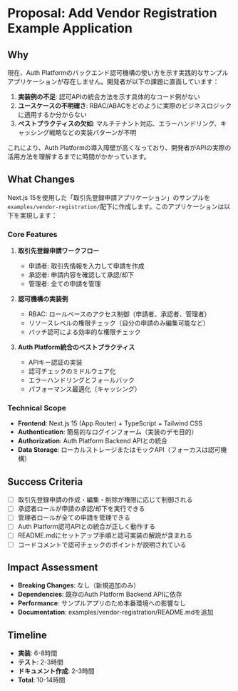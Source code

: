 # Proposal: Add Vendor Registration Example Application

## Why
現在、Auth Platformのバックエンド認可機構の使い方を示す実践的なサンプルアプリケーションが存在しません。開発者が以下の課題に直面しています：

1. **実装例の不足**: 認可APIの統合方法を示す具体的なコード例がない
2. **ユースケースの不明確さ**: RBAC/ABACをどのように実際のビジネスロジックに適用するか分からない
3. **ベストプラクティスの欠如**: マルチテナント対応、エラーハンドリング、キャッシング戦略などの実装パターンが不明

これにより、Auth Platformの導入障壁が高くなっており、開発者がAPIの実際の活用方法を理解するまでに時間がかかっています。

## What Changes
Next.js 15を使用した「取引先登録申請アプリケーション」のサンプルを`examples/vendor-registration/`配下に作成します。このアプリケーションは以下を実現します：

### Core Features
1. **取引先登録申請ワークフロー**
   - 申請者: 取引先情報を入力して申請を作成
   - 承認者: 申請内容を確認して承認/却下
   - 管理者: 全ての申請を管理

2. **認可機構の実装例**
   - RBAC: ロールベースのアクセス制御（申請者、承認者、管理者）
   - リソースレベルの権限チェック（自分の申請のみ編集可能など）
   - バッチ認可による効率的な権限チェック

3. **Auth Platform統合のベストプラクティス**
   - APIキー認証の実装
   - 認可チェックのミドルウェア化
   - エラーハンドリングとフォールバック
   - パフォーマンス最適化（キャッシング）

### Technical Scope
- **Frontend**: Next.js 15 (App Router) + TypeScript + Tailwind CSS
- **Authentication**: 簡易的なログインフォーム（実装のデモ目的）
- **Authorization**: Auth Platform Backend APIとの統合
- **Data Storage**: ローカルストレージまたはモックAPI（フォーカスは認可機構）

## Success Criteria
- [ ] 取引先登録申請の作成・編集・削除が権限に応じて制御される
- [ ] 承認者ロールが申請の承認/却下を実行できる
- [ ] 管理者ロールが全ての申請を管理できる
- [ ] Auth Platform認可APIとの統合が正しく動作する
- [ ] README.mdにセットアップ手順と認可実装の解説が含まれる
- [ ] コードコメントで認可チェックのポイントが説明されている

## Impact Assessment
- **Breaking Changes**: なし（新規追加のみ）
- **Dependencies**: 既存のAuth Platform Backend APIに依存
- **Performance**: サンプルアプリのため本番環境への影響なし
- **Documentation**: examples/vendor-registration/README.mdを追加

## Timeline
- **実装**: 6-8時間
- **テスト**: 2-3時間
- **ドキュメント作成**: 2-3時間
- **Total**: 10-14時間
